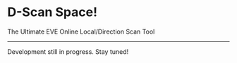 # D-Scan Space!

The Ultimate EVE Online Local/Direction Scan Tool

---

Development still in progress. Stay tuned!
